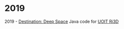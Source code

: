 # 2019
2019 - [Destination: Deep Space](https://www.firstinspires.org/resource-library/frc/competition-manual-qa-system)
Java code for [UOIT Ri3D](https://www.uoitri3d.ca)

